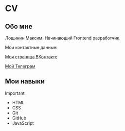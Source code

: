 # CV

## Обо мне

Лощинин Максим. Начинающий Frontend разработчик.

Мои контактные данные:

[Моя страница ВКонтакте](https://vk.com/id426876453)

[Мой Телеграм](https://t.me/MaximRus91)

## Мои навыки

> [!IMPORTANT]
> - HTML
> - CSS
> - Git
> - GitHub
> - JavaScript

